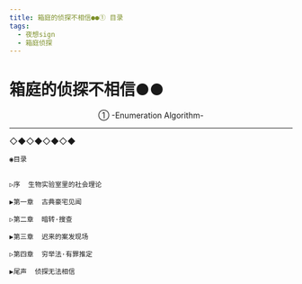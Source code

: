 ```yaml
---
title: 箱庭的侦探不相信●●① 目录
tags:
  - 夜想sign
  - 箱庭侦探
---
```


# 箱庭的侦探不相信●●
<center>①  -Enumeration Algorithm-</center>


---
◇◆◇◆◇◆◇◆

    ◉目录


    ▷序  生物实验室里的社会理论

    ▶第一章  古典豪宅见闻

    ▷第二章  暗转·搜查

    ▶第三章  迟来的案发现场

    ▷第四章  穷举法·有罪推定

    ▶尾声  侦探无法相信 
